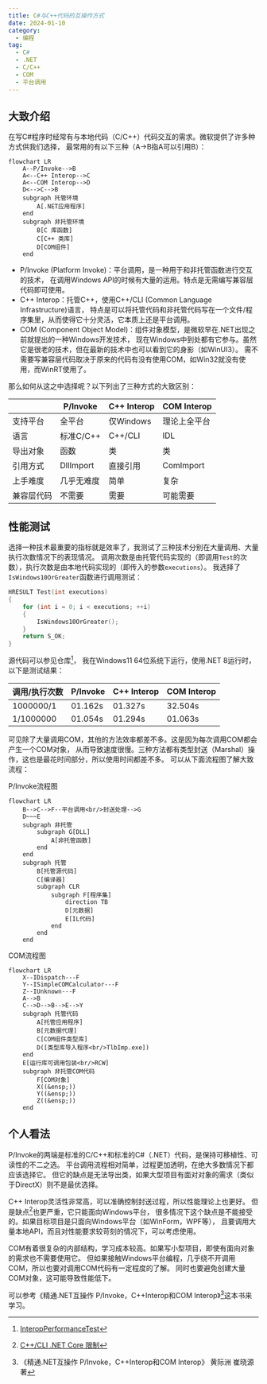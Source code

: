 ```yaml
---
title: C#与C++代码的互操作方式
date: 2024-01-10
category:
  - 编程
tag:
  - C#
  - .NET
  - C/C++
  - COM
  - 平台调用
---
```


## 大致介绍

在写C#程序时经常有与本地代码（C/C++）代码交互的需求。微软提供了许多种方式供我们选择，
最常用的有以下三种（A->B指A可以引用B）：

```mermaid
flowchart LR
    A--P/Invoke-->B
    A<--C++ Interop-->C
    A<--COM Interop-->D
    D<-->C-->B
    subgraph 托管环境
        A[.NET应用程序]
    end
    subgraph 非托管环境
        B[C 库函数]
        C[C++ 类库]
        D[COM组件]
    end
```

- P/Invoke (Platform Invoke)：平台调用，是一种用于和非托管函数进行交互的技术，
  在调用Windows API的时候有大量的运用。特点是无需编写兼容层代码即可使用。
- C++ Interop：托管C++，使用C++/CLI (Common Language Infrastructure)语言，
  特点是可以将托管代码和非托管代码写在一个文件/程序集里，从而使得它十分灵活，它本质上还是平台调用。
- COM (Component Object Model)：组件对象模型，是微软早在.NET出现之前就提出的一种Windows开发技术，
  现在Windows中到处都有它参与。虽然它是很老的技术，但在最新的技术中也可以看到它的身影（如WinUI3）。
  需不需要写兼容层代码取决于原来的代码有没有使用COM，如Win32就没有使用，而WinRT使用了。

那么如何从这之中选择呢？以下列出了三种方式的大致区别：

|            | P/Invoke   | C++ Interop | COM Interop  |
| ---------- | ---------- | ----------- | ------------ |
| 支持平台   | 全平台     | 仅Windows   | 理论上全平台 |
| 语言       | 标准C/C++  | C++/CLI     | IDL          |
| 导出对象   | 函数       | 类          | 类           |
| 引用方式   | DllImport  | 直接引用    | ComImport    |
| 上手难度   | 几乎无难度 | 简单        | 复杂         |
| 兼容层代码 | 不需要     | 需要        | 可能需要     |

## 性能测试

选择一种技术最重要的指标就是效率了，我测试了三种技术分别在大量调用、大量执行次数情况下的表现情况。
调用次数是由托管代码实现的（即调用`Test`的次数），执行次数是由本地代码实现的（即传入的参数`executions`）。
我选择了`IsWindows10OrGreater`函数进行调用测试：

```c++
HRESULT Test(int executions)
{
    for (int i = 0; i < executions; ++i)
    {
        IsWindows10OrGreater();
    }
    return S_OK;
}
```

源代码可以参见仓库[^InteropPerformanceTest]，
我在Windows11 64位系统下运行，使用.NET 8运行时，以下是测试结果：

| 调用/执行次数 | P/Invoke | C++ Interop | COM Interop |
| ------------- | -------- | ----------- | ----------- |
| 1000000/1     | 01.162s  | 01.327s     | 32.504s     |
| 1/1000000     | 01.054s  | 01.294s     | 01.063s     |

可见除了大量调用COM，其他的方法效率都差不多。这是因为每次调用COM都会产生一个COM对象，
从而导致速度很慢。三种方法都有类型封送（Marshal）操作，这也是最花时间部分，所以使用时间都差不多。
可以从下面流程图了解大致流程：

P/Invoke流程图

```mermaid
flowchart LR
    B-->C-->F--平台调用<br/>封送处理-->G
    D~~~E
    subgraph 非托管
        subgraph G[DLL]
            A[非托管函数]
        end
    end
    subgraph 托管
        B[托管源代码]
        C[编译器]
        subgraph CLR
            subgraph F[程序集]
                direction TB
                D[元数据]
                E[IL代码]
            end
        end
    end
```

COM流程图

```mermaid
flowchart LR
    X--IDispatch---F
    Y--ISimpleCOMCalculator---F
    Z--IUnknown---F
    A-->B
    C-->D-->B-->E-->Y
    subgraph 托管代码
        A[托管应用程序]
        B[元数据代理]
        C[COM组件类型库]
        D([类型库导入程序<br/>TlbImp.exe])
    end
    E[运行库可调用包装<br/>RCW]
    subgraph 非托管COM代码
        F[COM对象]
        X((&ensp;))
        Y((&ensp;))
        Z((&ensp;))
    end
```

## 个人看法

P/Invoke的两端是标准的C/C++和标准的C#（.NET）代码，是保持可移植性、可读性的不二之选。
平台调用流程相对简单，过程更加透明，在绝大多数情况下都应该选择它。
但它的缺点是无法导出类，如果大型项目有面对对象的需求（类似于DirectX）则不是最优选择。

C++ Interop灵活性非常高，可以准确控制封送过程，所以性能理论上也更好。
但是缺点[^cppcli]也更严重，它只能面向Windows平台，
很多情况下这个缺点是不能接受的。如果目标项目是只面向Windows平台（如WinForm，WPF等），
且要调用大量本地API，而且对性能要求较苛刻的情况下，可以考虑使用。

COM有着很复杂的内部结构，学习成本较高。如果写小型项目，即使有面向对象的需求也不需要使用它。
但如果接触Windows平台编程，几乎绕不开调用COM，所以也要对调用COM代码有一定程度的了解。
同时也要避免创建大量COM对象，这可能导致性能低下。

可以参考《精通.NET互操作 P/Invoke，C++Interop和COM Interop》[^book]这本书来学习。

[^InteropPerformanceTest]: [InteropPerformanceTest](https://github.com/Poker-sang/InteropPerformanceTest)

[^cppcli]: [C++/CLI .NET Core 限制](https://learn.microsoft.com/dotnet/core/porting/cpp-cli#ccli-net-core-limitations)

[^book]: 《精通.NET互操作 P/Invoke，C++Interop和COM Interop》 黄际洲 崔晓源 著
